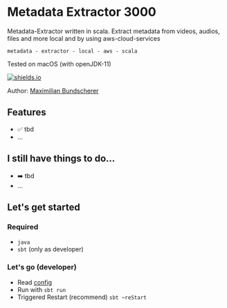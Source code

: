 # Metadata Extractor 3000

Metadata-Extractor written in scala. Extract metadata from videos, audios, files and more local and by using aws-cloud-services

``metadata - extractor - local - aws - scala``

Tested on macOS (with openJDK-11)

[![shields.io](http://img.shields.io/badge/license-Apache2-blue.svg)](http://www.apache.org/licenses/LICENSE-2.0.txt)

Author: [Maximilian Bundscherer](https://bundscherer-online.de)

## Features

- ✅ tbd
- ...

## I still have things to do...

- ➡️ tbd
- ...

## Let's get started

### Required

- ``java``
- ``sbt`` (only as developer)

### Let's go (developer)

- Read [config](./src/main/scala/de/maxbundscherer/metadata/extractor/utils/Configuration.scala)
- Run with ``sbt run``
- Triggered Restart (recommend) ``sbt ~reStart``
